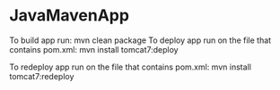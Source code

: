 # JavaMavenApp

To build app run: mvn clean package
To deploy app run on the file that contains pom.xml: mvn install tomcat7:deploy

To redeploy app run on the file that contains pom.xml: mvn install tomcat7:redeploy

    